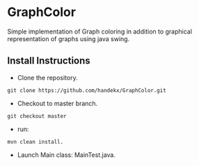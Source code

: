 # GraphColor
Simple implementation of Graph coloring in addition to graphical representation of graphs using java swing.


## Install Instructions
- Clone the repository.
```
git clone https://github.com/handekx/GraphColor.git
```
- Checkout to master branch.
```
git checkout master
```
- run:
```
mvn clean install.
```
- Launch Main class: MainTest.java.
